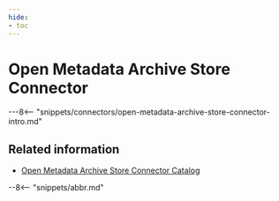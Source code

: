 ```yaml
---
hide:
- toc
---
```


<!-- SPDX-License-Identifier: CC-BY-4.0 -->
<!-- Copyright Contributors to the ODPi Egeria project. -->

# Open Metadata Archive Store Connector

---8<-- "snippets/connectors/open-metadata-archive-store-connector-intro.md"

## Related information

- [Open Metadata Archive Store Connector Catalog](/connectors/#open-metadata-archive-store-connectors)
 
--8<-- "snippets/abbr.md"
